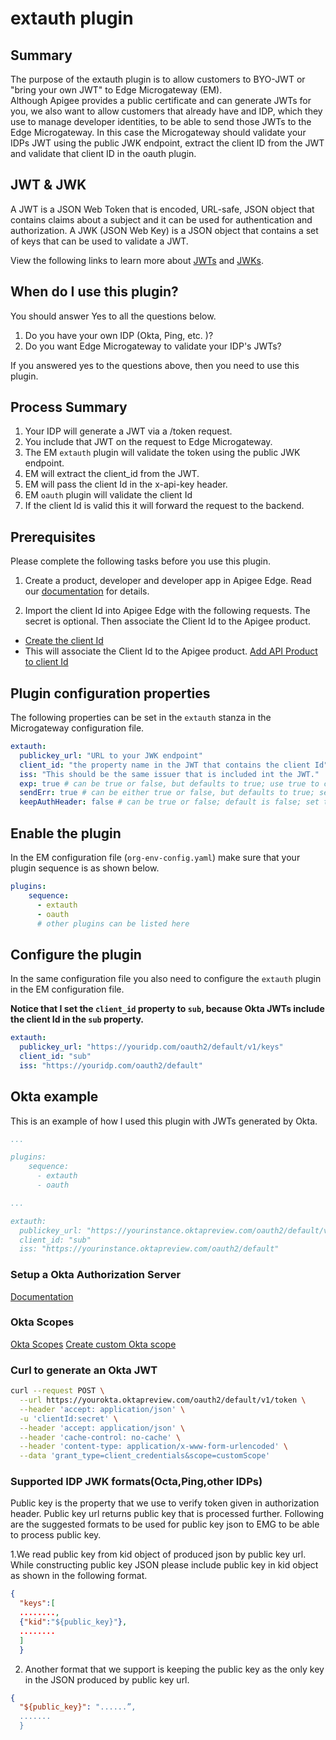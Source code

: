# extauth plugin

## Summary
The purpose of the extauth plugin is to allow customers to BYO-JWT or "bring your own JWT" to Edge Microgateway (EM).  
Although Apigee provides a public certificate and can generate JWTs for you, we also want to allow customers that already have and IDP, which they use to manage developer identities, to be able to send those JWTs to the Edge Microgateway.  In this case the Microgateway should validate your IDPs JWT using the public JWK endpoint, extract the client ID from the JWT and validate that client ID in the oauth plugin.

## JWT & JWK
A JWT is a JSON Web Token that is encoded, URL-safe, JSON object that contains claims about a subject and it can be used for authentication and authorization.  A JWK (JSON Web Key) is a JSON object that contains a set of keys that can be used to validate a JWT.

View the following links to learn more about [JWTs](https://tools.ietf.org/html/rfc7519) and [JWKs](https://tools.ietf.org/html/rfc7517).


## When do I use this plugin?
You should answer Yes to all the questions below.

1. Do you have your own IDP (Okta, Ping, etc. )?
2. Do you want Edge Microgateway to validate your IDP's JWTs?

If you answered yes to the questions above, then you need to use this plugin.

## Process Summary

1. Your IDP will generate a JWT via a /token request.
2. You include that JWT on the request to Edge Microgateway.
3. The EM `extauth` plugin will validate the token using the public JWK endpoint.
4. EM will extract the client_id from the JWT.
5. EM will pass the client Id in the x-api-key header.
6. EM `oauth` plugin will validate the client Id
7. If the client Id is valid this it will forward the request to the backend.

## Prerequisites
Please complete the following tasks before you use this plugin.  

1. Create a product, developer and developer app in Apigee Edge. Read our [documentation](https://docs.apigee.com/api-platform/microgateway/2.5.x/setting-and-configuring-edge-microgateway#part2createentitiesonapigeeedge) for details.   

2. Import the client Id into Apigee Edge with the following requests. The secret is optional.  Then associate the Client Id to the Apigee product.
  * [Create the client Id](https://apidocs.apigee.com/management/apis/post/organizations/%7Borg_name%7D/developers/%7Bdeveloper_email_or_id%7D/apps/%7Bapp_name%7D/keys/create)
  * This will associate the Client Id to the Apigee product. [Add API Product to client Id](https://apidocs.apigee.com/management/apis/post/organizations/%7Borg_name%7D/developers/%7Bdeveloper_email_or_id%7D/apps/%7Bapp_name%7D/keys/%7Bconsumer_key%7D)

## Plugin configuration properties
The following properties can be set in the `extauth` stanza in the Microgateway configuration file.

```yaml
extauth:
  publickey_url: "URL to your JWK endpoint"
  client_id: "the property name in the JWT that contains the client Id" # defaults to client_id
  iss: "This should be the same issuer that is included int the JWT."
  exp: true # can be true or false, but defaults to true; use true to check for the expiry time and send an error if the token is expired.
  sendErr: true # can be either true or false, but defaults to true; set this to false if you want the extauth plugin to send an error if the JWT is invalid.
  keepAuthHeader: false # can be true or false; default is false; set this to true if you want to pass the Authorization header to the backend.
```

## Enable the plugin
In the EM configuration file (`org-env-config.yaml`) make sure that your plugin sequence is as shown below.

```yaml
plugins:
    sequence:
      - extauth
      - oauth
      # other plugins can be listed here
```

## Configure the plugin
In the same configuration file you also need to configure the `extauth` plugin in the EM configuration file.  

**Notice that I set the `client_id` property to `sub`, because Okta JWTs include the client Id in the `sub` property.**

```yaml
extauth:
  publickey_url: "https://youridp.com/oauth2/default/v1/keys"
  client_id: "sub"
  iss: "https://youridp.com/oauth2/default"
```


## Okta example
This is an example of how I used this plugin with JWTs generated by Okta.  

```yaml
...

plugins:
    sequence:
      - extauth
      - oauth

...

extauth:
  publickey_url: "https://yourinstance.oktapreview.com/oauth2/default/v1/keys"
  client_id: "sub"
  iss: "https://yourinstance.oktapreview.com/oauth2/default"
```


### Setup a Okta Authorization Server
[Documentation](https://developer.okta.com/authentication-guide/implementing-authentication/set-up-authz-server)

### Okta Scopes
[Okta Scopes](https://developer.okta.com/blog/2017/07/25/oidc-primer-part-1#whats-a-scope)
[Create custom Okta scope](https://developer.okta.com/authentication-guide/implementing-authentication/set-up-authz-server#create-scopes-optional)

### Curl to generate an Okta JWT
```bash
curl --request POST \
  --url https://yourokta.oktapreview.com/oauth2/default/v1/token \
  --header 'accept: application/json' \
  -u 'clientId:secret' \
  --header 'accept: application/json' \
  --header 'cache-control: no-cache' \
  --header 'content-type: application/x-www-form-urlencoded' \
  --data 'grant_type=client_credentials&scope=customScope'
  ```

### Supported IDP JWK formats(Octa,Ping,other IDPs)

Public key is the property that we use to verify token given in authorization header. Public key url returns public key that is processed further. Following are the suggested formats to be used for public key json to EMG to be able to process public key.

1.We read public key from kid object of produced json by public key url. While constructing public key JSON please include public key in kid object as shown in the following format.

```json
{
  "keys":[
  ........,
  {"kid":"${public_key}"},
  ........
  ]
  } 
``` 

2. Another format that we support is keeping the public key as the only key in the JSON produced by public key url.

```json
{
  "${public_key}": "......”,
  .......
  } 
```